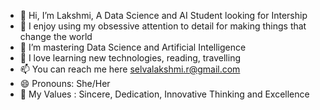 - 👋 Hi, I’m Lakshmi, A Data Science and AI Student looking for Intership
- 👀 I enjoy using my obsessive attention to detail for making things that change the world
- 🌱 I’m mastering Data Science and Artificial Intelligence 
- 💞️ I love learning new technologies, reading, travelling
- 📫 You can reach me here selvalakshmi.r@gmail.com
- 😄 Pronouns: She/Her
- 💪 My Values : Sincere, Dedication, Innovative Thinking and Excellence


<!---
I'm a Data Scientist who is passionate about making contributing to data science and AI to make more approachable, creating technology to elevate people, and building community. 
Some technologies I enjoy working with include Python, R, SQL and NoSQL.
--->
